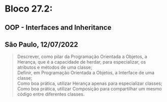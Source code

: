 # Bloco 27.2:

## OOP - Interfaces and Inheritance
## São Paulo, 12/07/2022

> Descrever, como pilar da Programação Orientada a Objetos, a Herança, que é a capacidade de herdar, para especializar, os atributos e métodos de uma classe;\
> Definir, em Programação Orientada a Objetos, a Interface de uma classe;\
> Como boa prática, utilizar Herança apenas para especializar classes;\
> Como boa prática, utilizar Composição para compartilhar um mesmo código entre diferentes classes.
